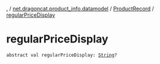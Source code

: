 [.](../../index.md) / [net.dragoncat.product_info.datamodel](../index.md) / [ProductRecord](index.md) / [regularPriceDisplay](./regular-price-display.md)

# regularPriceDisplay

`abstract val regularPriceDisplay: `[`String`](https://kotlinlang.org/api/latest/jvm/stdlib/kotlin/-string/index.html)`?`